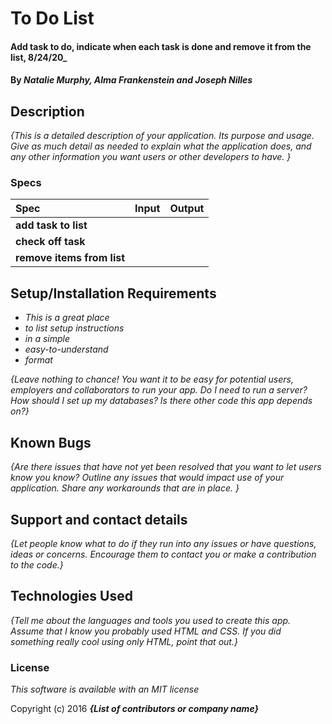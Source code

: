 #  To Do List

#### Add task to do, indicate when each task is done and remove it from the list, 8/24/20_

#### By _**Natalie Murphy, Alma Frankenstein and Joseph Nilles**_

## Description

_{This is a detailed description of your application. Its purpose and usage.  Give as much detail as needed to explain what the application does, and any other information you want users or other developers to have. }_

### Specs
| Spec | Input | Output |
| :-------------     | :------------- | :------------- |
| **add task to list** |  | |
| **check off task** |  |  |
| **remove items from list**|  |  |




## Setup/Installation Requirements

* _This is a great place_
* _to list setup instructions_
* _in a simple_
* _easy-to-understand_
* _format_

_{Leave nothing to chance! You want it to be easy for potential users, employers and collaborators to run your app. Do I need to run a server? How should I set up my databases? Is there other code this app depends on?}_

## Known Bugs

_{Are there issues that have not yet been resolved that you want to let users know you know?  Outline any issues that would impact use of your application.  Share any workarounds that are in place. }_

## Support and contact details

_{Let people know what to do if they run into any issues or have questions, ideas or concerns.  Encourage them to contact you or make a contribution to the code.}_

## Technologies Used

_{Tell me about the languages and tools you used to create this app. Assume that I know you probably used HTML and CSS. If you did something really cool using only HTML, point that out.}_

### License

*This software is available with an MIT license*

Copyright (c) 2016 **_{List of contributors or company name}_**